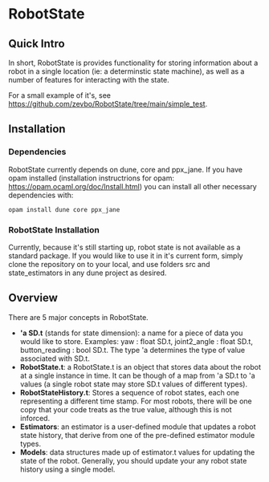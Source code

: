 # RobotState

## Quick Intro

In short, RobotState is provides functionality for storing information about a robot in a single location (ie: a determinstic state machine), as well as a number of features for interacting with the state.

For a small example of it's, see https://github.com/zevbo/RobotState/tree/main/simple_test.

## Installation

### Dependencies

RobotState currently depends on dune, core and ppx_jane. If you have opam installed (installation instructrions for opam: https://opam.ocaml.org/doc/Install.html) you can install all other necessary dependencies with:

```opam install dune core ppx_jane```

### RobotState Installation

Currently, because it's still starting up, robot state is not available as a standard package. If you would like to use it in it's current form, simply clone the repository on to your local, and use folders src and state_estimators in any dune project as desired.

## Overview

There are 5 major concepts in RobotState.
- **'a SD.t** (stands for state dimension): a name for a piece of data you would like to store. Examples: yaw : float SD.t, joint2_angle : float SD.t, button_reading : bool SD.t. The type 'a determines the type of value associated with SD.t. 
- **RobotState.t**: a RobotState.t is an object that stores data about the robot at a single instance in time. It can be though of a map from 'a SD.t to 'a values (a single robot state may store SD.t values of different types).
- **RobotStateHistory.t**: Stores a sequence of robot states, each one representing a different time stamp. For most robots, there will be one copy that your code treats as the true value, although this is not inforced.
- **Estimators**: an estimator is a user-defined module that updates a robot state history, that derive from one of the pre-defined estimator module types. 
- **Models**: data structures made up of estimator.t values for updating the state of the robot. Generally, you should update your any robot state history using a single model.
